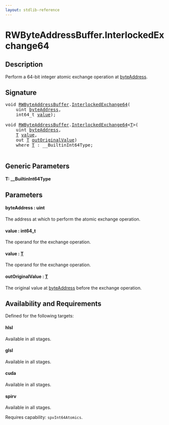 ```yaml
---
layout: stdlib-reference
---
```


# RWByteAddressBuffer\.InterlockedExchange64

## Description

Perform a 64-bit integer atomic exchange operation at <span class='code'><a href="interlockedexchange64-0b#decl-byteAddress" class="code_param">byteAddress</a></span>.



## Signature 

<pre>
<span class="code_keyword">void</span> <a href="../types/rwbyteaddressbuffer-0126d/index" class="code_type">RWByteAddressBuffer</a>.<a href="interlockedexchange64-0b">InterlockedExchange64</a>(
    <span class="code_keyword">uint</span> <a href="interlockedexchange64-0b#decl-byteAddress" class="code_param">byteAddress</a>,
    int64_t <a href="interlockedexchange64-0b#decl-value" class="code_param">value</a>);

<span class="code_keyword">void</span> <a href="../types/rwbyteaddressbuffer-0126d/index" class="code_type">RWByteAddressBuffer</a>.<a href="interlockedexchange64-0b">InterlockedExchange64</a>&lt;<a href="interlockedexchange64-0b#typeparam-T" class="code_type">T</a>&gt;(
    <span class="code_keyword">uint</span> <a href="interlockedexchange64-0b#decl-byteAddress" class="code_param">byteAddress</a>,
    <a href="interlockedexchange64-0b#typeparam-T" class="code_type">T</a> <a href="interlockedexchange64-0b#decl-value" class="code_param">value</a>,
    <span class="code_keyword">out</span> <a href="interlockedexchange64-0b#typeparam-T" class="code_type">T</a> <a href="interlockedexchange64-0b#decl-outOriginalValue" class="code_param">outOriginalValue</a>)
    <span class='code_keyword'>where</span> <a href="interlockedexchange64-0b#typeparam-T" class="code_type">T</a> : __BuiltinInt64Type;

</pre>

## Generic Parameters

####  <a id="typeparam-T"></a>T: \_\_BuiltinInt64Type

## Parameters

####  <a id="decl-byteAddress"></a>byteAddress  : uint
The address at which to perform the atomic exchange operation.

####  <a id="decl-value"></a>value  : int64\_t
The operand for the exchange operation.

####  <a id="decl-value"></a>value  : [T](interlockedexchange64-0b#typeparam-T)
The operand for the exchange operation.

####  <a id="decl-outOriginalValue"></a>outOriginalValue  : [T](interlockedexchange64-0b#typeparam-T)
The original value at <span class='code'><a href="interlockedexchange64-0b#decl-byteAddress" class="code_param">byteAddress</a></span> before the exchange operation.


## Availability and Requirements

Defined for the following targets:

#### hlsl
Available in all stages.

#### glsl
Available in all stages.

#### cuda
Available in all stages.

#### spirv
Available in all stages.

Requires capability: `spvInt64Atomics`.


